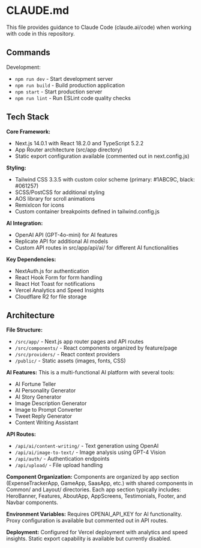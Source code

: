 # CLAUDE.md

This file provides guidance to Claude Code (claude.ai/code) when working with code in this repository.

## Commands

Development:
- `npm run dev` - Start development server
- `npm run build` - Build production application
- `npm start` - Start production server
- `npm run lint` - Run ESLint code quality checks

## Tech Stack

**Core Framework:**
- Next.js 14.0.1 with React 18.2.0 and TypeScript 5.2.2
- App Router architecture (src/app directory)
- Static export configuration available (commented out in next.config.js)

**Styling:**
- Tailwind CSS 3.3.5 with custom color scheme (primary: #1ABC9C, black: #061257)
- SCSS/PostCSS for additional styling
- AOS library for scroll animations
- RemixIcon for icons
- Custom container breakpoints defined in tailwind.config.js

**AI Integration:**
- OpenAI API (GPT-4o-mini) for AI features
- Replicate API for additional AI models
- Custom API routes in src/app/api/ai/ for different AI functionalities

**Key Dependencies:**
- NextAuth.js for authentication
- React Hook Form for form handling
- React Hot Toast for notifications
- Vercel Analytics and Speed Insights
- Cloudflare R2 for file storage

## Architecture

**File Structure:**
- `/src/app/` - Next.js app router pages and API routes
- `/src/components/` - React components organized by feature/page
- `/src/providers/` - React context providers
- `/public/` - Static assets (images, fonts, CSS)

**AI Features:**
This is a multi-functional AI platform with several tools:
- AI Fortune Teller
- AI Personality Generator  
- AI Story Generator
- Image Description Generator
- Image to Prompt Converter
- Tweet Reply Generator
- Content Writing Assistant

**API Routes:**
- `/api/ai/content-writing/` - Text generation using OpenAI
- `/api/ai/image-to-text/` - Image analysis using GPT-4 Vision
- `/api/auth/` - Authentication endpoints
- `/api/upload/` - File upload handling

**Component Organization:**
Components are organized by app section (ExpenseTrackerApp, GameApp, SaasApp, etc.) with shared components in Common/ and Layout/ directories. Each app section typically includes: HeroBanner, Features, AboutApp, AppScreens, Testimonials, Footer, and Navbar components.

**Environment Variables:**
Requires OPENAI_API_KEY for AI functionality. Proxy configuration is available but commented out in API routes.

**Deployment:**
Configured for Vercel deployment with analytics and speed insights. Static export capability is available but currently disabled.